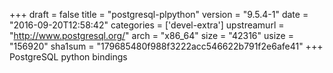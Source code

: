+++
draft = false
title = "postgresql-plpython"
version = "9.5.4-1"
date = "2016-09-20T12:58:42"
categories = ['devel-extra']
upstreamurl = "http://www.postgresql.org/"
arch = "x86_64"
size = "42316"
usize = "156920"
sha1sum = "179685480f988f3222acc546622b791f2e6afe41"
+++
PostgreSQL python bindings